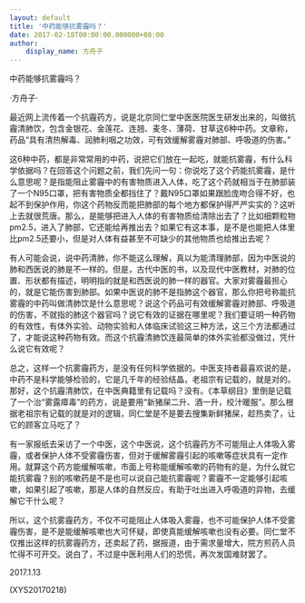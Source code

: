 ```yaml
---
layout: default
title: '中药能够抗雾霾吗？'
date: 2017-02-18T00:00:00.000000+08:00
author:
    display_name: 方舟子
---
```


中药能够抗雾霾吗？

·方舟子·

最近网上流传着一个抗霾药方，说是北京同仁堂中医医院医生研发出来的，叫做抗霾清肺饮，包含金银花、金莲花、连翘、麦冬、薄荷、甘草这6种中药。文章称，药品“具有清热解毒、润肺利咽之功效，可有效缓解雾霾对肺部、呼吸道的伤害。”

这6种中药，都是非常常用的中药，说把它们放在一起吃，就能抗雾霾，有什么科学依据吗？在回答这个问题之前，我们先问一句：你说吃了这个药能抗雾霾，是什么意思呢？是指能阻止雾霾中的有害物质进入人体，吃了这个药就相当于在肺部装了一个N95口罩，把有害物质全都挡住了？戴N95口罩如果跟脸庞吻合得不好，也起不到保护作用，你这个药物反而能把肺部的每个地方都保护得严严实实的？这听上去就很荒唐。那么，是能够把进入人体的有害物质给清除出去了？比如细颗粒物pm2.5，进入了肺部，它还能给再推出去？如果它有这本事，是不是也能把人体里比pm2.5还要小，但是对人体有益甚至不可缺少的其他物质也给推出去呢？

有人可能会说，说中药清肺，你不能这么理解，真以为能清理肺部，因为中医说的肺和西医说的肺是不一样的。但是，古代中医的书，以及现代中医教材，对肺的位置、形状都有描述，明明指的就是和西医说的肺一样的器官。大家对雾霾最担心的，就是它能伤害到肺部。如果中医说的肺不是指肺这个器官，那么你把号称能抗雾霾的中药叫做清肺饮是什么意思呢？说这个药品可有效缓解雾霾对肺部、呼吸道的伤害，不就指的肺这个器官吗？说它有效的证据在哪里呢？我们要证明一种药物的有效性，有体外实验、动物实验和人体临床试验这三种方法，这三个方法都通过了，才能说这种药物有效。而这个抗霾清肺饮连最简单的体外实验都没做过，凭什么说它有效呢？

总之，这样一个抗雾霾药方，是没有任何科学依据的。中医支持者最喜欢说的是，中药不是科学能够检验的，它是几千年的经验结晶，老祖宗有记载的，就是对的。那好，这个抗霾清肺饮，在中医典籍里有记载吗？没有。《本草纲目》里倒是记载了一个治“雾露瘴毒”的药方，说是要用“新猪屎二升、酒一升，绞汁暖服”。那么根据老祖宗有记载的就是对的逻辑，同仁堂是不是要去搜集新鲜猪屎，趁热卖了，让它的顾客立马吃了？

有一家报纸去采访了一个中医，这个中医说，这个抗霾药方不可能阻止人体吸入雾霾，或者保护人体不受雾霾伤害，但对于缓解雾霾引起的咳嗽等症状具有一定作用。就算这个药方能缓解咳嗽，市面上号称能缓解咳嗽的药物有的是，为什么就它能抗雾霾？别的咳嗽药是不是也可以说自己能抗雾霾呢？雾霾不一定能够引起咳嗽，如果引起了咳嗽，那是人体的自然反应，有助于吐出进入呼吸道的异物，去缓解它干什么呢？

所以，这个抗雾霾药方，不仅不可能阻止人体吸入雾霾，也不可能保护人体不受雾霾伤害，是不是能缓解咳嗽也大可怀疑，即使真能缓解咳嗽也没有必要。同仁堂不仅推出这样的抗雾霾药方，还卖起了药，据报道，由于需求量增大，院方煎药人员忙得不可开交。说白了，不过是中医利用人们的恐慌，再次发国难财罢了。

2017.1.13

(XYS20170218)

